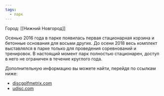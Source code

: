 ```yaml
---
tags:
  - парк
---
```

Город: [[Нижний Новгород]]

Осенью 2016 года в парке появилась первая стационарная корзина и бетонные основания для восьми других. До осени 2018 весь комплект выставлялся в парке только для проведения соревнований и тренировок. В настоящий момент парк полностью стационарен, доступ в него не ограничен в течение круглого года.

Дополнительную информацию вы можете найти, перейдя по ссылкам ниже:
- [discgolfmetrix.com](https://discgolfmetrix.com/course/27296)
- [udisc.com](https://udisc.com/courses/park-slavy-wKUq)
